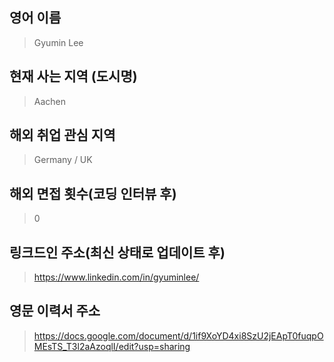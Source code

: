 ## 영어 이름
> Gyumin Lee

## 현재 사는 지역 (도시명)
> Aachen

## 해외 취업 관심 지역
> Germany / UK

## 해외 면접 횟수(코딩 인터뷰 후)
> 0

## 링크드인 주소(최신 상태로 업데이트 후)
> https://www.linkedin.com/in/gyuminlee/

## 영문 이력서 주소
> https://docs.google.com/document/d/1if9XoYD4xi8SzU2jEApT0fuqpOMEsTS_T3l2aAzoqlI/edit?usp=sharing
